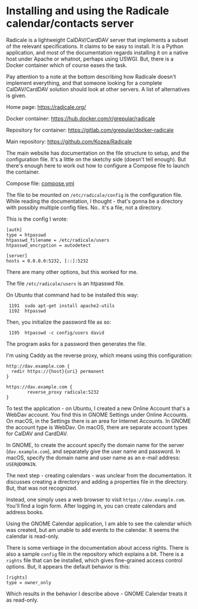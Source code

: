 # Installing and using the Radicale calendar/contacts server

Radicale is a lightweight CalDAV/CardDAV server that implements a subset of the relevant specifications.  It claims to be easy to install.  It is a Python application, and most of the documentation regards installing it on a native host under Apache or whatnot, perhaps using USWGI.  But, there is a Docker container which of course eases the task.

Pay attention to a note at the bottom describing how Radicale doesn't implement everything, and that someone looking for a complete CalDAV/CardDAV solution should look at other servers.  A list of alternatives is given.

Home page: https://radicale.org/

Docker container: https://hub.docker.com/r/grepular/radicale

Repository for container: https://gitlab.com/grepular/docker-radicale

Main repository: https://github.com/Kozea/Radicale

The main website has documentation on the file structure to setup, and the configuration file.  It's a little on the sketchy side (doesn't tell enough).  But there's enough here to work out how to configure a Compose file to launch the container.

Compose file: [compose.yml](./compose.yml)

The file to be mounted on `/etc/radicale/config` is the configuration file.  While reading the documentation, I thought - that's gonna be a directory with possibly multiple config files.  No.. it's a file, not a directory.

This is the config I wrote:

```
[auth]
type = htpasswd
htpasswd_filename = /etc/radicale/users
htpasswd_encryption = autodetect

[server]
hosts = 0.0.0.0:5232, [::]:5232
```

There are many other options, but this worked for me.

The file `/etc/radicale/users` is an htpasswd file.

On Ubuntu that command had to be installed this way:

```
 1191  sudo apt-get install apache2-utils
 1192  htpasswd
```

Then, you initialize the password file as so:

```
 1195  htpasswd -c config/users david 
```

The program asks for a password then generates the file.

I'm using Caddy as the reverse proxy, which means using this configuration:

```
http://dav.example.com {
  redir https://{host}{uri} permanent
}

https://dav.example.com {
        reverse_proxy radicale:5232
}
```

To test the application - on Ubuntu, I created a new Online Account that's a WebDav account.  You find this in GNOME Settings under Online Accounts.  On macOS, in the Settings there is an area for Internet Accounts.  In GNOME the account type is WebDav.  On macOS, there are separate account types for CalDAV and CardDAV.

In GNOME, to create the account specify the domain name for the server (`dav.example.com`), and separately give the user name and password.  In macOS, specify the domain name and user name as an e-mail address: `USER@DOMAIN`.

The next step - creating calendars - was unclear from the documentation.  It discusses creating a directory and adding a properties file in the directory.  But, that was not recognized.

Instead, one simply uses a web browser to visit `https://dav.example.com`.  You'll find a login form.  After logging in, you can create calendars and address books.

Using the GNOME Calendar application, I am able to see the calendar which was created, but am unable to add events to the calendar.  It seems the calendar is read-only.

There is some verbiage in the documentation about access rights.  There is also a sample `config` file in the repository which explains a bit.  There is a `rights` file that can be installed, which gives fine-grained access control options.  But, it appears the default behavior is this:

```
[rights]
type = owner_only
```

Which results in the behavior I describe above - GNOME Calendar treats it as read-only.
